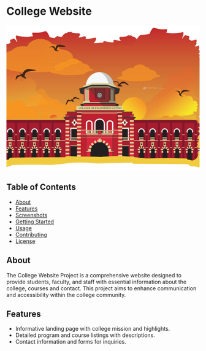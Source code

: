 
# College Website

![College Logo](/images/ceg.png)

## Table of Contents
- [About](#about)
- [Features](#features)
- [Screenshots](#screenshots)
- [Getting Started](#getting-started)
- [Usage](#usage)
- [Contributing](#contributing)
- [License](#license)

## About
The College Website Project is a comprehensive website designed to provide students, faculty, and staff with essential information about the college, courses and contact. This project aims to enhance communication and accessibility within the college community.

## Features
- Informative landing page with college mission and highlights.
- Detailed program and course listings with descriptions.
- Contact information and forms for inquiries.
 
